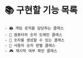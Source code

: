 # 📚️ 구현할 기능 목록
    - 🖨️ 게임 로직을 담당하는 클래스
    - 📕 컴퓨터의 숫자 도메인 클래스 
    - 🎱 숫자를 생성할 수 있는 클래스
    - 🤖 사용자 숫자 판별 클래스
    - 🎮 재시작 여부 확인 클래스
